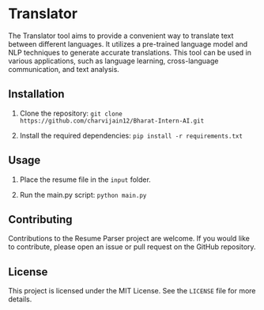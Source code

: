 # Translator
The Translator tool aims to provide a convenient way to translate text between different languages. It utilizes a pre-trained language model and NLP techniques to generate accurate translations. This tool can be used in various applications, such as language learning, cross-language communication, and text analysis.

## Installation
1. Clone the repository: `git clone https://github.com/charvijain12/Bharat-Intern-AI.git`

2. Install the required dependencies: `pip install -r requirements.txt`

## Usage
1. Place the resume file in the `input` folder.

2. Run the main.py script: `python main.py`

## Contributing
Contributions to the Resume Parser project are welcome. If you would like to contribute, please open an issue or pull request on the GitHub repository.

## License
This project is licensed under the MIT License. See the `LICENSE` file for more details.
